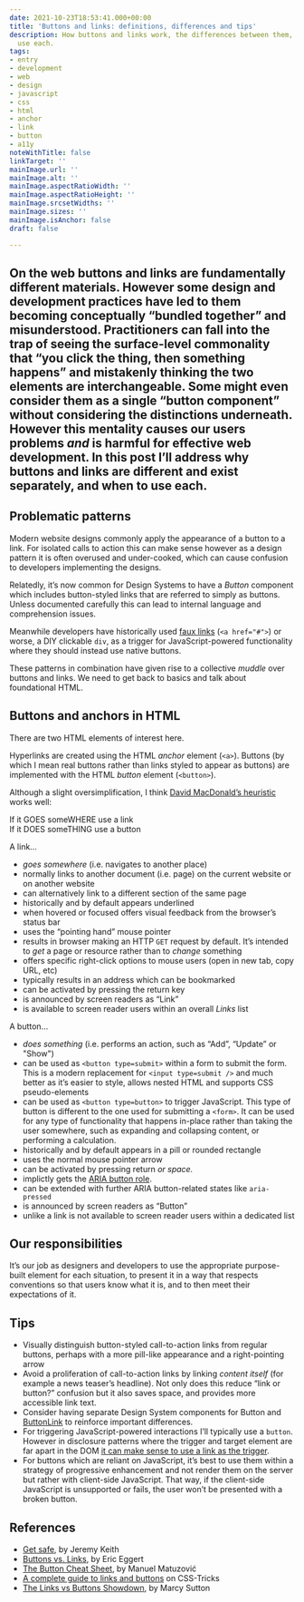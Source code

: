 ```yaml
---
date: 2021-10-23T18:53:41.000+00:00
title: 'Buttons and links: definitions, differences and tips'
description: How buttons and links work, the differences between them, and when to
  use each.
tags:
- entry
- development
- web
- design
- javascript
- css
- html
- anchor
- link
- button
- a11y
noteWithTitle: false
linkTarget: ''
mainImage.url: ''
mainImage.alt: ''
mainImage.aspectRatioWidth: ''
mainImage.aspectRatioHeight: ''
mainImage.srcsetWidths: ''
mainImage.sizes: ''
mainImage.isAnchor: false
draft: false

---
```

On the web buttons and links are fundamentally different materials. However some design and development practices have led to them becoming conceptually “bundled together” and misunderstood. Practitioners can fall into the trap of seeing the surface-level commonality that “you click the thing, then something happens” and mistakenly thinking the two elements are interchangeable. Some might even consider them as a single “button component” without considering the distinctions underneath. However this mentality causes our users problems _and_ is harmful for effective web development. In this post I’ll address why buttons and links are different and exist separately, and when to use each.
---

## Problematic patterns

Modern website designs commonly apply the appearance of a button to a link. For isolated calls to action this can make sense however as a design pattern it is often overused and under-cooked, which can cause confusion to developers implementing the designs.

Relatedly, it’s now common for Design Systems to have a _Button_ component which includes button-styled links that are referred to simply as buttons. Unless documented carefully this can lead to internal language and comprehension issues.

Meanwhile developers have historically used [faux links](https://www.htmhell.dev/8-anchor-tag-used-as-button/) (`<a href="#">`) or worse, a DIY clickable `div`, as a trigger for JavaScript-powered functionality where they should instead use native buttons.

These patterns in combination have given rise to a collective _muddle_ over buttons and links. We need to get back to basics and talk about foundational HTML.

## Buttons and anchors in HTML

There are two HTML elements of interest here.

Hyperlinks are created using the HTML _anchor_ element (`<a>`). Buttons (by which I mean real buttons rather than links styled to appear as buttons) are implemented with the HTML _button_ element (`<button>`).

Although a slight oversimplification, I think [David MacDonald’s heuristic](https://twitter.com/davidmacd/status/1309954746602713098) works well:

If it GOES someWHERE use a link<br />
If it DOES someTHING use a button

A link…

* _goes somewhere_ (i.e. navigates to another place)
* normally links to another document (i.e. page) on the current website or on another website
* can alternatively link to a different section of the same page
* historically and by default appears underlined
* when hovered or focused offers visual feedback from the browser’s status bar
* uses the “pointing hand” mouse pointer
* results in browser making an HTTP `GET` request by default. It’s intended to _get_ a page or resource rather than to _change_ something
* offers specific right-click options to mouse users (open in new tab, copy URL, etc)
* typically results in an address which can be bookmarked
* can be activated by pressing the return key
* is announced by screen readers as “Link”
* is available to screen reader users within an overall _Links_ list

A button…

* _does something_ (i.e. performs an action, such as “Add”, “Update” or "Show")
* can be used as `<button type=submit>` within a form to submit the form. This is a modern replacement for `<input type=submit />` and much better as it’s easier to style, allows nested HTML and supports CSS pseudo-elements
* can be used as `<button type=button>` to trigger JavaScript. This type of button is different to the one used for submitting a `<form>`. It can be used for any type of functionality that happens in-place rather than taking the user somewhere, such as expanding and collapsing content, or performing a calculation.
* historically and by default appears in a pill or rounded rectangle
* uses the normal mouse pointer arrow
* can be activated by pressing return _or space._
* implictly gets the [ARIA button role](https://developer.mozilla.org/en-US/docs/Web/Accessibility/ARIA/Roles/button_role). 
* can be extended with further ARIA button-related states like `aria-pressed`
* is announced by screen readers as “Button”
* unlike a link is not available to screen reader users within a dedicated list

## Our responsibilities

It’s our job as designers and developers to use the appropriate purpose-built element for each situation, to present it in a way that respects conventions so that users know what it is, and to then meet their expectations of it.

## Tips

* Visually distinguish button-styled call-to-action links from regular buttons, perhaps with a more pill-like appearance and a right-pointing arrow
* Avoid a proliferation of call-to-action links by linking _content itself_ (for example a news teaser’s headline). Not only does this reduce “link or button?” confusion but it also saves space, and provides more accessible link text.
* Consider having separate Design System components for Button and [ButtonLink](https://seek-oss.github.io/braid-design-system/components/ButtonLink/) to reinforce important differences.
* For triggering JavaScript-powered interactions I’ll typically use a `button`. However in disclosure patterns where the trigger and target element are far apart in the DOM [it can make sense to use a link as the trigger](https://fuzzylogic.me/posts/2021-01-24-adactio-journalaccessible-interactions/).
* For buttons which are reliant on JavaScript, it’s best to use them within a strategy of progressive enhancement and not render them on the server but rather with client-side JavaScript. That way, if the client-side JavaScript is unsupported or fails, the user won’t be presented with a broken button.

## References

* [Get safe](https://adactio.com/journal/17768), by Jeremy Keith
* [Buttons vs. Links](https://yatil.net/blog/buttons-vs-links), by Eric Eggert
* [The Button Cheat Sheet](https://www.buttoncheatsheet.com/), by Manuel Matuzović
* [A complete guide to links and buttons](https://css-tricks.com/a-complete-guide-to-links-and-buttons/) on CSS-Tricks
* [The Links vs Buttons Showdown](https://speakerdeck.com/marcysutton/the-links-vs-buttons-showdown), by Marcy Sutton
